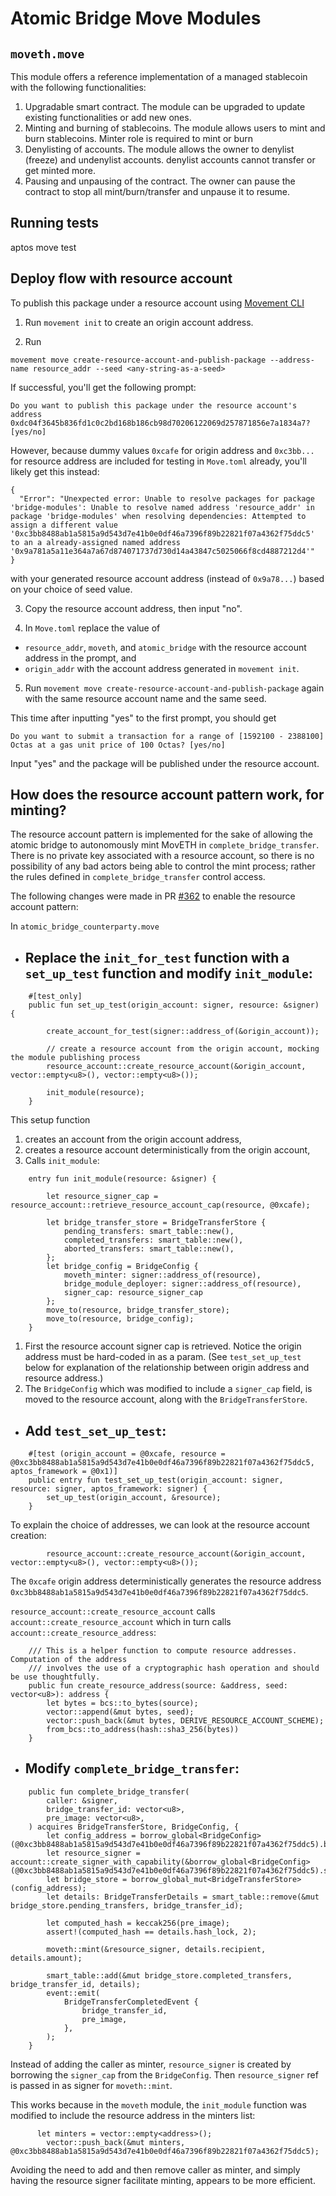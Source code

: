 # Atomic Bridge Move Modules 


## `moveth.move`
This module offers a reference implementation of a managed stablecoin with the following functionalities:
1. Upgradable smart contract. The module can be upgraded to update existing functionalities or add new ones.
2. Minting and burning of stablecoins. The module allows users to mint and burn stablecoins. Minter role is required to mint or burn
3. Denylisting of accounts. The module allows the owner to denylist (freeze) and undenylist accounts.
denylist accounts cannot transfer or get minted more.
4. Pausing and unpausing of the contract. The owner can pause the contract to stop all mint/burn/transfer and unpause it to resume.

## Running tests
aptos move test

## Deploy flow with resource account

To publish this package under a resource account using [Movement CLI](https://docs.movementnetwork.xyz/devs/movementcli) 

1. Run `movement init` to create an origin account address. 

2. Run

```
movement move create-resource-account-and-publish-package --address-name resource_addr --seed <any-string-as-a-seed>
```

If successful, you'll get the following prompt: 

```
Do you want to publish this package under the resource account's address 0xdc04f3645b836fd1c0c2bd168b186cb98d70206122069d257871856e7a1834a7? [yes/no]
```

However, because dummy values `0xcafe` for origin address and `0xc3bb...` for resource address are included for testing in `Move.toml` already, you'll likely get this instead:

```
{
  "Error": "Unexpected error: Unable to resolve packages for package 'bridge-modules': Unable to resolve named address 'resource_addr' in package 'bridge-modules' when resolving dependencies: Attempted to assign a different value '0xc3bb8488ab1a5815a9d543d7e41b0e0df46a7396f89b22821f07a4362f75ddc5' to an a already-assigned named address '0x9a781a5a11e364a7a67d874071737d730d14a43847c5025066f8cd4887212d4'"
}
```
with your generated resource account address (instead of `0x9a78...`) based on your choice of seed value.

3. Copy the resource account address, then input "no". 

4. In `Move.toml` replace the value of
- `resource_addr`, `moveth`, and `atomic_bridge` with the resource account address in the prompt, and
- `origin_addr` with the account address generated in `movement init`.

5. Run `movement move create-resource-account-and-publish-package` again with the same resource account name and the same seed.

This time after inputting "yes" to the first prompt, you should get

```
Do you want to submit a transaction for a range of [1592100 - 2388100] Octas at a gas unit price of 100 Octas? [yes/no]
```

Input "yes" and the package will be published under the resource account.

## How does the resource account pattern work, for minting?

The resource account pattern is implemented for the sake of allowing the atomic bridge to autonomously mint MovETH in `complete_bridge_transfer`. There is no private key associated with a resource account, so there is no possibility of any bad actors being able to control the mint process; rather the rules defined in `complete_bridge_transfer` control access.

The following changes were made in PR [#362](https://github.com/movementlabsxyz/movement/pull/362) to enable the resource account pattern:

In `atomic_bridge_counterparty.move`

- ## Replace the `init_for_test` function with a `set_up_test` function and modify `init_module`:

```
    #[test_only]
    public fun set_up_test(origin_account: signer, resource: &signer) {

        create_account_for_test(signer::address_of(&origin_account));

        // create a resource account from the origin account, mocking the module publishing process
        resource_account::create_resource_account(&origin_account, vector::empty<u8>(), vector::empty<u8>());

        init_module(resource);
    }
```

This setup function
1. creates an account from the origin account address,
2. creates a resource account deterministically from the origin account,
3. Calls `init_module`:

```
    entry fun init_module(resource: &signer) {

        let resource_signer_cap = resource_account::retrieve_resource_account_cap(resource, @0xcafe);

        let bridge_transfer_store = BridgeTransferStore {
            pending_transfers: smart_table::new(),
            completed_transfers: smart_table::new(),
            aborted_transfers: smart_table::new(),
        };
        let bridge_config = BridgeConfig {
            moveth_minter: signer::address_of(resource),
            bridge_module_deployer: signer::address_of(resource),
            signer_cap: resource_signer_cap
        };
        move_to(resource, bridge_transfer_store);
        move_to(resource, bridge_config);
    }
```
1. First the resource account signer cap is retrieved. Notice the origin address must be hard-coded in as a param. (See `test_set_up_test` below for explanation of the relationship between origin address and resource address.)
2. The `BridgeConfig` which was modified to include a `signer_cap` field, is moved to the resource account, along with the `BridgeTransferStore`. 

- ## Add `test_set_up_test`:

```
    #[test (origin_account = @0xcafe, resource = @0xc3bb8488ab1a5815a9d543d7e41b0e0df46a7396f89b22821f07a4362f75ddc5, aptos_framework = @0x1)]
    public entry fun test_set_up_test(origin_account: signer, resource: signer, aptos_framework: signer) {
        set_up_test(origin_account, &resource);
    }
```

To explain the choice of addresses, we can look at the resource account creation:

```
        resource_account::create_resource_account(&origin_account, vector::empty<u8>(), vector::empty<u8>());
```

The `0xcafe` origin address deterministically generates the resource address `0xc3bb8488ab1a5815a9d543d7e41b0e0df46a7396f89b22821f07a4362f75ddc5`.

`resource_account::create_resource_account` calls `account::create_resource_account` which in turn calls `account::create_resource_address`:

```
    /// This is a helper function to compute resource addresses. Computation of the address
    /// involves the use of a cryptographic hash operation and should be use thoughtfully.
    public fun create_resource_address(source: &address, seed: vector<u8>): address {
        let bytes = bcs::to_bytes(source);
        vector::append(&mut bytes, seed);
        vector::push_back(&mut bytes, DERIVE_RESOURCE_ACCOUNT_SCHEME);
        from_bcs::to_address(hash::sha3_256(bytes))
    }
```  

- ## Modify `complete_bridge_transfer`:

```
    public fun complete_bridge_transfer(
        caller: &signer,
        bridge_transfer_id: vector<u8>,
        pre_image: vector<u8>,
    ) acquires BridgeTransferStore, BridgeConfig, {
        let config_address = borrow_global<BridgeConfig>(@0xc3bb8488ab1a5815a9d543d7e41b0e0df46a7396f89b22821f07a4362f75ddc5).bridge_module_deployer;
        let resource_signer = account::create_signer_with_capability(&borrow_global<BridgeConfig>(@0xc3bb8488ab1a5815a9d543d7e41b0e0df46a7396f89b22821f07a4362f75ddc5).signer_cap);
        let bridge_store = borrow_global_mut<BridgeTransferStore>(config_address);
        let details: BridgeTransferDetails = smart_table::remove(&mut bridge_store.pending_transfers, bridge_transfer_id);

        let computed_hash = keccak256(pre_image);
        assert!(computed_hash == details.hash_lock, 2);

        moveth::mint(&resource_signer, details.recipient, details.amount);

        smart_table::add(&mut bridge_store.completed_transfers, bridge_transfer_id, details);
        event::emit(
            BridgeTransferCompletedEvent {
                bridge_transfer_id,
                pre_image,
            },
        );
    }
```

Instead of adding the caller as minter, `resource_signer` is created by borrowing the `signer_cap` from the `BridgeConfig`. Then `resource_signer` ref is passed in as signer for `moveth::mint`.

This works because in the `moveth` module, the `init_module` function was modified to include the resource address in the minters list:

```
      let minters = vector::empty<address>();
        vector::push_back(&mut minters, @0xc3bb8488ab1a5815a9d543d7e41b0e0df46a7396f89b22821f07a4362f75ddc5);
```

Avoiding the need to add and then remove caller as minter, and simply having the resource signer facilitate minting, appears to be more efficient.
